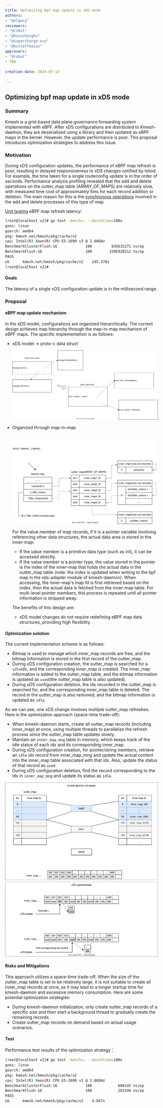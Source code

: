 ```yaml
---
title: Optimizing bpf map update in xDS mode
authors:
- "@nlgwcy"
reviewers:
- "@robot"
- "@hzxuzhonghu"
- "@supercharge-xsy"
- "@bitcoffeeiux"
approvers:
- "@robot"
- TBD

creation-date: 2024-05-13

---
```


## Optimizing bpf map update in xDS mode

### Summary

Kmesh is a grid-based data plane governance forwarding system implemented with eBPF. After xDS configurations are distributed to Kmesh-daemon, they are deserialized using a library and then updated as eBPF maps in the kernel. However, the update performance is poor. This proposal introduces optimization strategies to address this issue. 

### Motivation

During xDS configuration updates, the performance of eBPF map refresh is poor, resulting in delayed responsiveness to xDS changes notified by Istiod. For example, the time taken for a single routeconfig update is in the order of seconds. Performance analysis profiling revealed that the add and delete operations on the outter_map table (ARRAY_OF_MAPS) are relatively slow, with measured time cost of approximately 5ms for each record addition or deletion. The main reason for this is the [synchronous operations](https://github.com/torvalds/linux/commit/1ae80cf31938c8f77c37a29bbe29e7f1cd492be8) involved in the add and delete processes of this type of map.

[Unit testing](https://github.com/kmesh-net/kmesh/blob/1ae49ce4b623bc888ad2386d9acbc531d6c62d67/pkg/cache/v2/cluster_test.go#L180) eBPF map refresh latency:

```sh
[root@localhost v2]# go test -bench=. --benchtime=100x
goos: linux
goarch: amd64
pkg: kmesh.net/kmesh/pkg/cache/v2
cpu: Intel(R) Xeon(R) CPU E5-2690 v3 @ 2.60GHz
BenchmarkClusterFlush-16             100         835615271 ns/op
BenchmarkFlush-16                    100        1595920212 ns/op
PASS
ok      kmesh.net/kmesh/pkg/cache/v2    245.370s
[root@localhost v2]#
```

#### Goals

The latency of a single xDS configuration update is in the millisecond range.

### Proposal

#### eBPF map update mechanism

In the xDS model, configurations are organized hierarchically. The current design achieves map hierarchy through the map-in-map mechanism of eBPF maps. The specific implementation is as follows: 

- xDS model -> proto-c data struct

  ![](pics/kmesh-proto.svg)

- Organized through map-in-map

  ![](pics/kmesh-map-in-map.svg)

  For the value member of map records, if it is a pointer variable involving referencing other data structures, the actual data area is stored in the inner-map:

  - If the value member is a primitive data type (such as int), it can be accessed directly.
  - If the value member is a pointer type, the value stored in the pointer is the index of the inner-map that holds the actual data in the outter_map table (note: the index is updated when writing to the bpf map in the xds-adapter module of kmesh-daemon). When accessing, the inner-map's map fd is first retrieved based on the index, then the actual data is fetched from the inner-map table. For multi-level pointer members, this process is repeated until all pointer information is stripped away.

  The benefits of this design are:

  - xDS model changes do not require redefining eBPF map data structures, providing high flexibility.

#### Optimization solution

The current implementation scheme is as follows:

- Bitmap is used to manage which inner_map records are free, and the bitmap information is stored in the first record of the outter_map.
- During xDS configuration creation, the outter_map is searched for a `idle`idx, and the corresponding inner_map is created. The inner_map information is added to the outter_map table, and the bitmap information is updated as `used`(the outter_map table is also updated).
- During xDS configuration deletion, the idx recorded in the outter_map is searched for, and the corresponding inner_map table is deleted. The record in the outter_map is also removed, and the bitmap information is updated as `idle`.

As we can see, one xDS change involves multiple outter_map refreshes. Here is the optimization approach (space-time trade-off):

- When kmesh-daemon starts, create all outter_map records (including inner_map) at once, using multiple threads to parallelize the refresh process since the outter_map table updates slowly.
- Maintain an `inner_map_mng` table in memory, which keeps track of the idle status of each idx and its corresponding inner_map.
- During xDS configuration creation, for pointer/string members, retrieve an `idle` idx record from inner_map_mng and update the actual content into the inner_map table associated with that idx. Also, update the status of that record as `used`.
- During xDS configuration deletion, find the record corresponding to the idx in `inner_map_mng` and update its status as `idle`.

![](pics/kmesh-map-in-map-optimization.svg)

#### Risks and Mitigations

This approach utilizes a space-time trade-off. When the size of the outter_map table is set to be relatively large, it is not suitable to create all inner_map records at once, as it may lead to a longer startup time for kmesh-daemon and excessive memory consumption. Here are some potential optimization strategies:

- During kmesh-daemon initialization, only create outter_map records of a specific size and then start a background thread to gradually create the remaining records.
- Create outter_map records on demand based on actual usage scenarios.

#### Test

Performance test results of the optimization strategy：

```sh
[root@localhost v2]# go test -bench=. --benchtime=100x
goos: linux
goarch: amd64
pkg: kmesh.net/kmesh/pkg/cache/v2
cpu: Intel(R) Xeon(R) CPU E5-2690 v3 @ 2.60GHz
BenchmarkClusterFlush-16             100            600145 ns/op
BenchmarkFlush-16                    100            283194 ns/op
PASS
ok      kmesh.net/kmesh/pkg/cache/v2    4.047s
```



